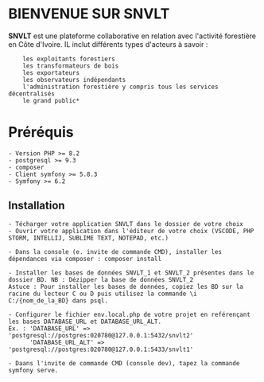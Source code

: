 # BIENVENUE SUR SNVLT

**SNVLT** est une plateforme collaborative en relation avec l'activité forestière en Côte d'Ivoire. IL inclut différents types d'acteurs à savoir :  

		les exploitants forestiers  
		les transformateurs de bois
		les exportateurs
		les observateurs indépendants
		l'administration forestière y compris tous les services décentralisés
		le grand public*


# Préréquis
	- Version PHP >= 8.2  
	- postgresql >= 9.3  
	- composer  
	- Client symfony >= 5.8.3  
	- Symfony >= 6.2


## Installation

	- Técharger votre application SNVLT dans le dossier de votre choix  
	- Ouvrir votre application dans l'éditeur de votre choix (VSCODE, PHP STORM, INTELLIJ, SUBLIME TEXT, NOTEPAD, etc.)
	
	- Dans la console (e. invite de commande CMD), installer les dépendances via composer : composer install
	
	- Installer les bases de données SNVLT_1 et SNVLT_2 présentes dans le dossier BD. NB : Dézipper la base de données SNVLT_2  
	Astuce : Pour installer les bases de données, copiez les BD sur la racine du lecteur C ou D puis utilisez la commande \i C:/{nom_de_la_BD} dans psql.
	
	- Configurer le fichier env.local.php de votre projet en reférençant les bases DATABASE_URL et DATABASE_URL_ALT.  
	Ex. : 'DATABASE_URL' => 'postgresql://postgres:020780@127.0.0.1:5432/snvlt2'  
	      'DATABASE_URL_ALT' => 'postgresql://postgres:020780@127.0.0.1:5433/snvlt1'
	  
	- Daans l'invite de commande CMD (console dev), tapez la commande symfony serve.

